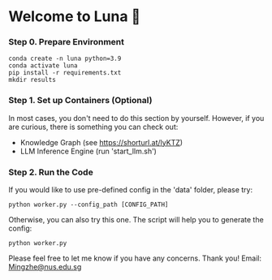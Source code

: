 # Welcome to Luna 🔮

### Step 0. Prepare Environment
```shell
conda create -n luna python=3.9
conda activate luna
pip install -r requirements.txt
mkdir results
```

### Step 1. Set up Containers (Optional)
In most cases, you don't need to do this section by yourself. However, if you are curious, there is something you can check out:
* Knowledge Graph (see https://shorturl.at/lyKTZ)
* LLM Inference Engine (run 'start_llm.sh')

### Step 2. Run the Code
If you would like to use pre-defined config in the 'data' folder, please try:
```shell
python worker.py --config_path [CONFIG_PATH]
```

Otherwise, you can also try this one. The script will help you to generate the config:
```shell
python worker.py
```

Please feel free to let me know if you have any concerns. Thank you!
Email: Mingzhe@nus.edu.sg
